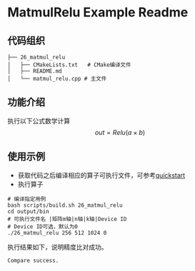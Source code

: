 # MatmulRelu Example Readme
## 代码组织
```
├── 26_matmul_relu
│   ├── CMakeLists.txt   # CMake编译文件
│   ├── README.md
│   └── matmul_relu.cpp # 主文件
```
## 功能介绍

执行以下公式数学计算
$$
out = Relu(a × b)
$$

## 使用示例

- 获取代码之后编译相应的算子可执行文件，可参考[quickstart](../../docs/quickstart.md#算子编译)
- 执行算子
```
# 编译指定用例
bash scripts/build.sh 26_matmul_relu
cd output/bin
# 可执行文件名 |矩阵m轴|n轴|k轴|Device ID
# Device ID可选，默认为0
./26_matmul_relu 256 512 1024 0
```
执行结果如下，说明精度比对成功。
```
Compare success.
```